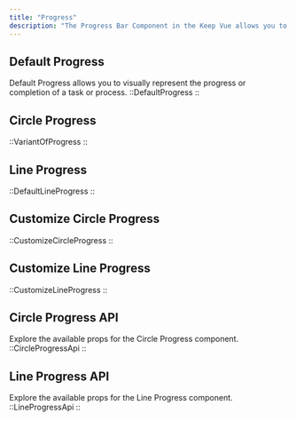 ```yaml
---
title: "Progress"
description: "The Progress Bar Component in the Keep Vue allows you to visually represent the progress or completion of a task or process."
---
```


## Default Progress

Default Progress allows you to visually represent the progress or completion of a task or process.
::DefaultProgress
::

## Circle Progress

::VariantOfProgress
::

## Line Progress

::DefaultLineProgress
::

## Customize Circle Progress

::CustomizeCircleProgress
::

## Customize Line Progress

::CustomizeLineProgress
::

## Circle Progress API

Explore the available props for the Circle Progress component.
::CircleProgressApi
::

## Line Progress API

Explore the available props for the Line Progress component.
::LineProgressApi
::
